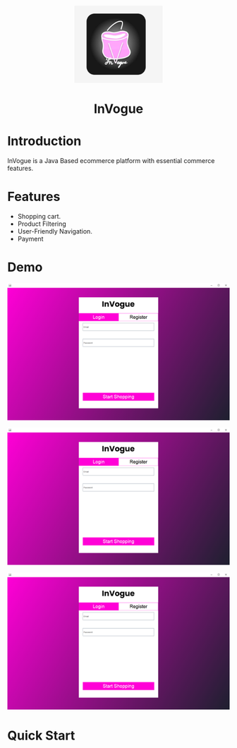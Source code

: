 <p align="center">
    <img width="200" src="https://github.com/RyamAlmalki/InVogue/blob/master/logo.jpg?raw=true" alt="Material Bread logo">
</p>
<h1 align="center">InVogue</h1>

<h1 align="left">Introduction</h1>
<p>InVogue is a Java Based ecommerce platform with essential commerce features.</p>

<h1 align="left">Features</h1>
<ul>
  <li>Shopping cart.</li>
  <li>Product Filtering</li>
  <li>User-Friendly Navigation.</li>
  <li>Payment</li>
</ul>


<h1 align="left">Demo</h1>

<p align="center">
    <img width="1000" src="https://github.com/RyamAlmalki/InVogue/blob/master/demo.png" alt="Material Bread logo">
</p>

<p align="center">
    <img width="1000" src="https://github.com/RyamAlmalki/InVogue/blob/master/demo.png" alt="Material Bread logo">
</p>

<p align="center">
    <img width="1000" src="https://github.com/RyamAlmalki/InVogue/blob/master/demo.png" alt="Material Bread logo">
</p>
<h1 align="left">Quick Start</h1>

